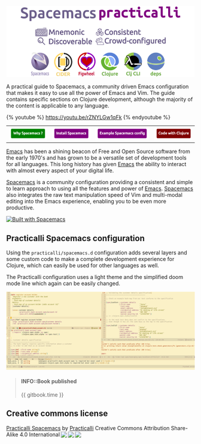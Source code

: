 ![Clojure-cider-spacemacs-logo](images/practicalli-spacemacs-book-banner.png)

A practical guide to Spacemacs, a community driven Emacs configuration that makes it easy to use all the power of Emacs and Vim.  The guide contains specific sections on Clojure development, although the majority of the content is applicable to any language.

{% youtube %}
https://youtu.be/rZNYLGw1qFk
{% endyoutube %}

<table>
  <tr>
    <td>
      <a href="why-spacemacs/index.html"><img src="images/button-why-spacemacs.png" /></a>
    </td>
    <td>
      <a href="install-spacemacs/index.html"><img src="images/button-install-spacemacs.png" /></a>
    </td>
    <td>
      <a href="https://github.com/practicalli/spacemacs.d/"><img src="images/button-my-spacemacs-config.png" /></a>
    </td>
    <td>
      <a href="clojure-projects/index.html"><img src="images/button-code-with-clojure.png" /></a>
    </td>
  </tr>
</table>

[Emacs](https://www.gnu.org/software/emacs/) has been a shining beacon of Free and Open Source software from the early 1970's and has grown to be a versatile set of development tools for all languages.  This long history has given [Emacs](https://www.gnu.org/software/emacs/) the ability to interact with almost every aspect of your digital life.

[Spacemacs](http://spacemacs.org/) is a community configuration providing a consistent and simple to learn approach to using all the features and power of [Emacs](https://www.gnu.org/software/emacs/).  [Spacemacs](https://spacemacs.org) also integrates the raw text manipulation speed of Vim and multi-modal editing into the Emacs experience, enabling you to be even more productive.

[![Built with Spacemacs](https://cdn.rawgit.com/syl20bnr/spacemacs/442d025779da2f62fc86c2082703697714db6514/assets/spacemacs-badge.svg)](http://github.com/syl20bnr/spacemacs)

## Practicalli Spacemacs configuration
Using the `practicalli/spacemacs.d` configuration adds several layers and some custom code to make a complete development experience for Clojure, which can easily be used for other languages as well.

The Practicalli configuration uses a light theme and the simplified doom mode line which again can be easily changed.

![Spacemacs Practicalli/spacemacs.d configuration - sreenshot](/images/spacemacs-doom-gruvbox-light-theme-example-clojure-spec.png)

> #### INFO::Book published
> {{ gitbook.time }}


## Creative commons license
<p xmlns:dct="http://purl.org/dc/terms/" xmlns:cc="http://creativecommons.org/ns#" class="license-text"><a rel="cc:attributionURL" href="https://practicalli.github.io/spacemacs/"><span rel="dct:title">Practicalli Spacemacs</span></a> by <a rel="cc:attributionURL" href="https://practicalli.github.io/"><span rel="cc:attributionName">Practicalli</span></a> Creative Commons Attribution Share-Alike 4.0 International<a href="https://creativecommons.org/licenses/by-sa/4.0"><img style="height:22px!important;margin-left: 3px;vertical-align:text-bottom;" src="https://search.creativecommons.org/static/img/cc_icon.svg" /><img  style="height:22px!important;margin-left: 3px;vertical-align:text-bottom;" src="https://search.creativecommons.org/static/img/cc-by_icon.svg" /><img  style="height:22px!important;margin-left: 3px;vertical-align:text-bottom;" src="https://search.creativecommons.org/static/img/cc-sa_icon.svg" /></a></p>


<!-- <div style="width:95%; margin:auto;"> -->
<!-- <a rel="license" href="http://creativecommons.org/licenses/by-sa/4.0/"><img alt="Creative Commons License" style="border-width:0" src="https://i.creativecommons.org/l/by-sa/4.0/88x31.png" /></a> -->
<!-- This work is licensed under a Creative Commons Attribution 4.0 ShareAlike License (including images & stylesheets). -->

<!-- <span xmlns:dct="http://purl.org/dc/terms/" property="dct:title">Practicalli Spacemacs</span> by <a xmlns:cc="http://creativecommons.org/ns#" href="https://practicalli.github.io/" property="cc:attributionName" rel="cc:attributionURL">Practicalli</a> is licensed under a <a rel="license" href="http://creativecommons.org/licenses/by-sa/4.0/">Creative Commons Attribution-ShareAlike 4.0 International License</a>. Based on a work at <a xmlns:dct="http://purl.org/dc/terms/" href="https://github.com/practicalli/spacemacs-content" rel="dct:source">Practicalli Spacemacs on GitHub</a>.<br />Permissions beyond the scope of this license may be available at <a xmlns:cc="http://creativecommons.org/ns#" href="https://twitter.com/practical_li" rel="cc:morePermissions">@practical_li</a>. -->
<!-- </div> -->
